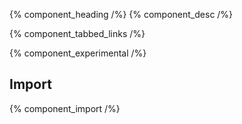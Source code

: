 {% component_heading /%}
{% component_desc /%}

{% component_tabbed_links /%}

{% component_experimental /%}

## Import

{% component_import /%}

<slot />
